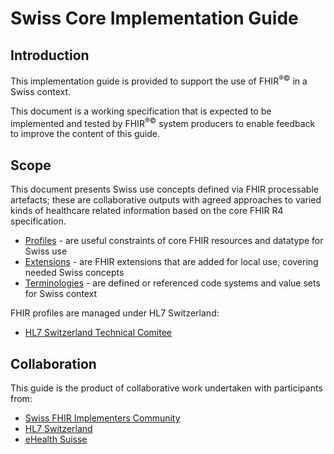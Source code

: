 # Swiss Core Implementation Guide

## Introduction
This implementation guide is provided to support the use of FHIR<sup>&reg;&copy;</sup> in a Swiss context.

This document is a working specification that is expected to be implemented and tested by FHIR<sup>&reg;&copy;</sup> system producers to enable feedback to improve the content of this guide.

## Scope

This document presents Swiss use concepts defined via FHIR processable artefacts; these are collaborative outputs with agreed approaches to varied kinds of healthcare related information based on the core FHIR R4 specification. 
* [Profiles](profiles.html) - are useful constraints of core FHIR resources and datatype for Swiss use
* [Extensions](extensions.html) - are FHIR extensions that are added for local use, covering needed Swiss concepts
* [Terminologies](terminology.html) - are defined or referenced code systems and value sets for Swiss context

FHIR profiles are managed under HL7 Switzerland:

* [HL7 Switzerland Technical Comitee](https://www.hl7.ch/technisches-komitee/)

## Collaboration
This guide is the product of collaborative work undertaken with participants from:

* [Swiss FHIR Implementers Community](https://www.fhir.ch)
* [HL7 Switzerland](https://www.hl7.ch)
* [eHealth Suisse](https://www.e-health-suisse.ch/startseite.html)
